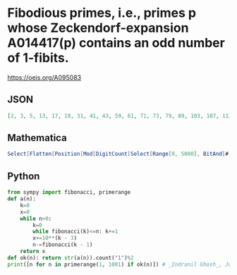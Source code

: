 # Fibodious primes, i\.e\., primes p whose Zeckendorf\-expansion A014417\(p\) contains an odd number of 1\-fibits\.
https://oeis.org/A095083
## JSON
```JSON
[2, 3, 5, 13, 17, 19, 31, 41, 43, 59, 61, 71, 73, 79, 89, 103, 107, 113, 131, 151, 167, 173, 179, 181, 191, 197, 211, 227, 229, 233, 239, 251, 257, 269, 293, 307, 313, 347, 349, 353, 367, 383, 401, 419, 431, 433, 449, 457, 463, 467, 479, 487, 491]
```
## Mathematica
```Mathematica
Select[Flatten[Position[Mod[DigitCount[Select[Range[0, 5000], BitAnd[#, 2 #] == 0 &], 2, 1], 2], 1]] - 1, PrimeQ] (* _Amiram Eldar_, Feb 07 2023 *)
```
## Python
```Python
from sympy import fibonacci, primerange
def a(n):
    k=0
    x=0
    while n>0:
        k=0
        while fibonacci(k)<=n: k+=1
        x+=10**(k - 3)
        n-=fibonacci(k - 1)
    return x
def ok(n): return str(a(n)).count("1")%2
print([n for n in primerange(1, 1001) if ok(n)]) # _Indranil Ghosh_, Jun 08 2017
```
